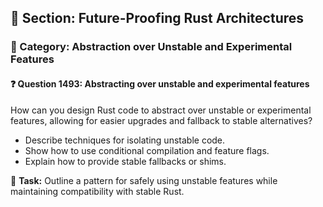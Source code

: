 ## 📘 Section: Future-Proofing Rust Architectures  
### 🔹 Category: Abstraction over Unstable and Experimental Features  
#### ❓ Question 1493: Abstracting over unstable and experimental features

How can you design Rust code to abstract over unstable or experimental features, allowing for easier upgrades and fallback to stable alternatives?

- Describe techniques for isolating unstable code.
- Show how to use conditional compilation and feature flags.
- Explain how to provide stable fallbacks or shims.

🔧 **Task:** Outline a pattern for safely using unstable features while maintaining compatibility with stable Rust.
